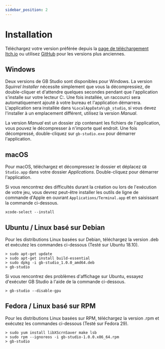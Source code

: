 ```yaml
---
sidebar_position: 2
---
```


# Installation

Téléchargez votre version préférée depuis la [page de téléchargement Itch.io](https://chrismaltby.itch.io/gb-studio) ou utilisez [GitHub](https://github.com/chrismaltby/gb-studio/releases) pour les versions plus anciennes.

## Windows

Deux versions de GB Studio sont disponibles pour Windows. La version _Squirrel Installer_ nécessite simplement que vous la décompressiez, de double-cliquer et d'attendre quelques secondes pendant que l'application s'installe sur votre lecteur C:\. Une fois installée, un raccourci sera automatiquement ajouté à votre bureau et l'application démarrera. L'application sera installée dans `%LocalAppData%\gb_studio`, si vous devez l'installer à un emplacement différent, utilisez la version _Manual_.

La version _Manual_ est un dossier zip contenant les fichiers de l'application, vous pouvez le décompresser à n'importe quel endroit. Une fois décompressé, double-cliquez sur `gb-studio.exe` pour démarrer l'application.

## macOS

Pour macOS, téléchargez et décompressez le dossier et déplacez `GB Studio.app` dans votre dossier _Applications_. Double-cliquez pour démarrer l'application.

Si vous rencontrez des difficultés durant la création ou lors de l'exécution de votre jeu, vous devrez peut-être installer les outils de ligne de commande d'Apple en ouvrant `Applications/Terminal.app` et en saisissant la commande ci-dessous.

```
xcode-select --install
```

## Ubuntu / Linux basé sur Debian

Pour les distributions Linux basées sur Debian, téléchargez la version .deb et exécutez les commandes ci-dessous (Testé sur Ubuntu 18.10).

```
> sudo apt-get update
> sudo apt-get install build-essential
> sudo dpkg -i gb-studio_1.0.0_amd64.deb
> gb-studio
```

Si vous rencontrez des problèmes d'affichage sur Ubuntu, essayez d'exécuter GB Studio à l'aide de la commande ci-dessous.
```
> gb-studio --disable-gpu
```

## Fedora / Linux basé sur RPM

Pour les distributions Linux basées sur RPM, téléchargez la version .rpm et exécutez les commandes ci-dessous (Testé sur Fedora 29).

```
> sudo yum install libXScrnSaver make lsb
> sudo rpm --ignoreos -i gb-studio-1.0.0.x86_64.rpm
> gb-studio
```
